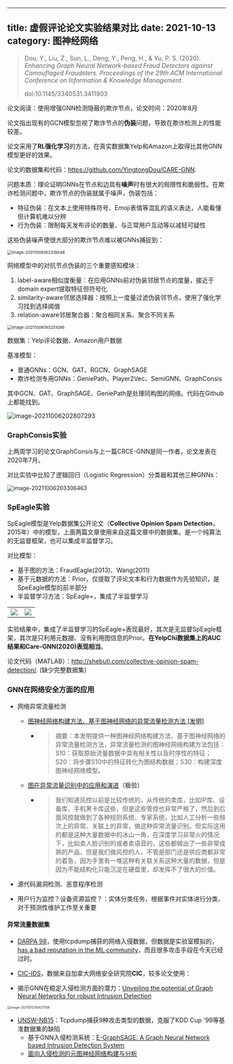 
---
title: 虚假评论论文实验结果对比
date: 2021-10-13
category: 图神经网络
---

> Dou, Y., Liu, Z., Sun, L., Deng, Y., Peng, H., & Yu, P. S. (2020). *Enhancing Graph Neural Network-based Fraud Detectors against Camouflaged Fraudsters. Proceedings of the 29th ACM International Conference on Information & Knowledge Management.*
>
> doi:10.1145/3340531.3411903

论文阅读：使用增强GNN检测隐蔽的欺诈节点，论文时间：2020年8月

<!-- more -->

论文指出现有的GCN模型忽视了欺诈节点的**伪装**问题，导致在欺诈检测上的性能较差。

论文采用了**RL强化学习**的方法，在真实数据集Yelp和Amazon上取得比其他GNN模型更好的效果。

论文的数据集和代码：https://github.com/YingtongDou/CARE-GNN.

问题本质：理论证明GNNs在节点和边具有**噪声**时有很大的局限性和脆弱性。在欺诈检测问题中，欺诈节点的伪装就属于噪声，伪装包括：

* 特征伪装：在文本上使用特殊符号、Emoji表情等混乱的语义表达，人能看懂但计算机难以分辨
* 行为伪装：限制每天发布评论的数量、与正常用户互动等以减轻可疑性

这些伪装噪声使很大部分的欺诈节点难以被GNNs捕捉到：

<img src="https://cdn.jsdelivr.net/gh/juaran/juaran.github.io@image/typora/image-20211006162319048.png" alt="image-20211006162319048" style="zoom: 67%;" />

网络模型中的对抗节点伪装的三个重要感知模块：

1. label-aware相似度衡量：在应用GNNs前对伪装邻居节点的度量，接近于domain expert提取特征但符号化
2. similarity-aware邻居选择器：按照上一度量过滤伪装邻节点，使用了强化学习找到选择阈值
3. relation-aware邻居聚合器：聚合相同关系、聚合不同关系

<img src="https://cdn.jsdelivr.net/gh/juaran/juaran.github.io@image/typora/image-20211006195251096.png" alt="image-20211006195251096" style="zoom: 67%;" />

数据集：Yelp评论数据、Amazon用户数据

基准模型：

* 普通GNNs：GCN、GAT、RGCN、GraphSAGE
* 欺诈检测专用GNNs：GeniePath、Player2Vec、SemiGNN、GraphConsis

其中GCN、GAT、GraphSAGE、GeniePath是处理同构图的网络。代码在Github上都能找到。

![image-20211006202807293](https://cdn.jsdelivr.net/gh/juaran/juaran.github.io@image/typora/image-20211006202807293.png)

### GraphConsis实验

上两周学习的论文GraphConsis与上一篇CRCE-GNN是同一作者，论文发表在2020年7月。

对比实验中比较了逻辑回归（Logistic Regression）分类器和其他三种GNNs：

<img src="https://cdn.jsdelivr.net/gh/juaran/juaran.github.io@image/typora/image-20211006203306463.png" alt="image-20211006203306463" style="zoom:90%;" />

### **SpEagle实验**

SpEagle模型是Yelp数据集公开论文（**Collective Opinion Spam Detection**，2015年）中的模型，上面两篇文章使用来自这篇文章中的数据集。是一个纯算法的无监督框架，也可以集成半监督学习。

对比模型：

* 基于图的方法：FraudEagle(2013)、Wang(2011)
* 基于元数据的方法：Prior，仅提取了评论文本和行为数据作为先验知识，是SpeEagle模型的前半部分
* 半监督学习方法：SpEagle+，集成了半监督学习

<table><tr><td>
    <img src="https://cdn.jsdelivr.net/gh/juaran/juaran.github.io@image/typora/image-20211006212127481.png" zoom="90%" /></td><td>
    <img src="https://cdn.jsdelivr.net/gh/juaran/juaran.github.io@image/typora/image-20211006212145682.png" zoom="90%" /></td>
</tr></table>

实验结果中，集成了半监督学习的SpEagle+表现最好，其次是无监督SpEagle框架，其次是只利用元数据、没有利用图信息的Prior。**在YelpChi数据集上的AUC结果和Care-GNN(2020)表现相当**。

论文代码（MATLAB）：http://shebuti.com/collective-opinion-spam-detection/. (缺少完整数据集)

### GNN在网络安全方面的应用

* 网络异常流量检测

  * [图神经网络构建方法、基于图神经网络的异常流量检测方法 [发明]](https://cprs.patentstar.com.cn/Search/Detail?ANE=AIHA9FGC9FGE9FEA8FCA9HGF3ACAAFEA9DDB9BFCEGHA9DDC)

    * > 摘要：本发明提供一种图神经网络构建方法、基于图神经网络的异常流量检测方法，异常流量检测的图神经网络构建方法包括：S10：获取原始流量数据中具有相关性以及时序性的特征；S20：将步骤S10中的特征转化为图结构数据；S30：构建深度图神经网络模型。

  * [图在异常流量识别中的应用和演进](https://blog.geetest.com/article?id=71e6444fa839c38059f3ff92117acd99)（极验）

    * > 我们知道风控以前是比较传统的，从传统的卖库，比如IP库、设备库、手机黑卡库这些，但是这些管控也非常严格了，然后到后面风控就做到了各种规则系统、专家系统，比如人工分析一些频次上的异常、关联上的异常，做这种异常流量识别。但实际这用的都是这种大量数据中的冰山一角，在深度学习非常火的情况下，比如卖人脸识别的或者卖语音的，这些都做出了一些非常成熟的产品，但是我们做风控的人，不管是部门还是供应商都非常的着急，因为手里有一堆这种有关联关系这种大量的数据，但是因为不能结构化只能沉淀在硬盘里，却发挥不了很大的价值。

* 源代码漏洞检测、恶意程序检测

* 用户行为监控？设备资源监控？：实体分类任务，根据事件对实体进行分类，对于预测性维护工作至关重要

#### 异常流量数据集

* [DARPA 98](https://kdd.org/kdd-cup/view/kdd-cup-1999/Data)，使用tcpdump捕获的网络入侵数据，但数据是实验室模拟的，[has a bad reputation in the ML community](http://www.kdnuggets.com/news/2007/n18/4i.html)，而且很多攻击手段在今天已经过时。

* [CIC-IDS](https://www.unb.ca/cic/datasets/ids.html)，数据来自加拿大网络安全研究院**CIC**，较多论文使用：
* 揭示GNN在稳定入侵检测方面的潜力：[Unveiling the potential of Graph Neural Networks for robust Intrusion Detection](https://github.com/BNN-UPC/GNN-NIDS/blob/main)

<img src="https://cdn.jsdelivr.net/gh/juaran/juaran.github.io@image/typora/image-20211012155427558.png" alt="image-20211012155427558" style="zoom: 50%;" />

* [UNSW-NB15](https://research.unsw.edu.au/projects/unsw-nb15-dataset)：Tcpdump捕获9种攻击类型的数据，克服了KDD Cup '99等基准数据集的缺陷
  * 基于GNN入侵检测系统：[E-GraphSAGE: A Graph Neural Network based Intrusion Detection System](https://arxiv.org/pdf/2103.16329.pdf)
  * [面向入侵检测的元图神经网络构建与分析](http://www.aas.net.cn/cn/article/doi/10.16383/j.aas.c200819)